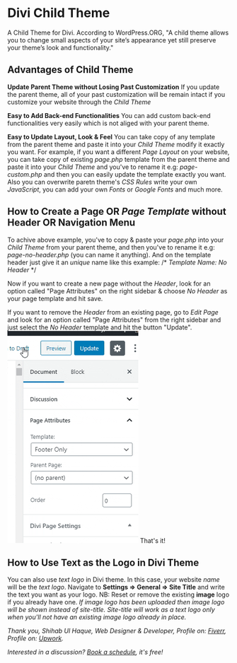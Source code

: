 # Divi Child Theme

A Child Theme for Divi. According to WordPress.ORG, "A child theme allows you to change small aspects of your site’s appearance yet still preserve your theme’s look and functionality."

## Advantages of Child Theme

**Update Parent Theme without Losing Past Customization**
If you update the parent theme, all of your past customization will be remain intact if you customize your website through the *Child Theme*

**Easy to Add Back-end Functionalities**
You can add custom back-end functionalities very easily which is not aliged with your parent theme.

**Easy to Update Layout, Look & Feel**
You can take copy of any template from the parent theme and paste it into your *Child Theme* modify it exactly you want. For example, if you want a different *Page Layout* on your website, you can take copy of existing *page.php* template from the parent theme and paste it into your *Child Theme* and you've to rename it e.g: *page-custom.php* and then you can easily update the template exactly you want. Also you can overwrite paretn theme's *CSS Rules* write your own *JavaScript*, you can add your own *Fonts* or *Google Fonts* and much more.

## How to Create a Page OR *Page Template* without Header OR Navigation Menu
To achive above example, you've to copy & paste your *page.php* into your *Child Theme* from your parent theme, and then you've to rename it e.g: *page-no-header.php* (you can name it anything). And on the template header just give it an *unique* name like this example:
/\*
 *Template Name: No Header*
 \*/

Now if you want to create a new page without the *Header*, look for an option called "Page Attributes" on the right sidebar & choose *No Header* as your page template and hit save.

If you want to remove the *Header* from an existing page, go to *Edit Page* and look for an option called "Page Attributes" from the right sidebar and just select the *No Header* template and hit the button "Update".
![alt text](images/page-without-header-in-divi-theme.gif)
That's it!

## How to Use Text as the Logo in Divi Theme
You can also use *text logo* in Divi theme. In this case, your website *name* will be the *text logo*. Navigate to **Settings => General => Site Title** and write the text you want as your logo.
NB: Reset or remove the existing **image** logo if you already have one.
*If image logo has been uploaded then image logo will be shown instead of site-title. Site-title will work as a text logo only when you'll not have an existing image logo already in place.*


*Thank you,
Shihab Ul Haque,
Web Designer & Developer,
Profile on: [Fiverr](https://www.fiverr.com/shihabiiuc),
Profile on: [Upwork](https://www.upwork.com/freelancers/~01a9f777bf29c61bb1).*

*Interested in a discussion? [Book a schedule](https://calendly.com/shihabdinajpur/client-meeting/), it's free!*